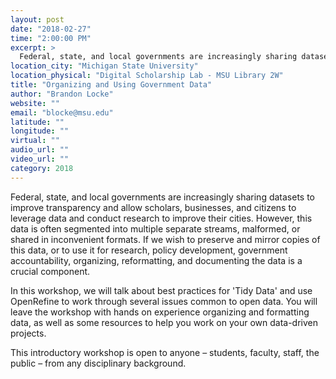 ```yaml
---
layout: post
date: "2018-02-27"
time: "2:00:00 PM"
excerpt: >
  Federal, state, and local governments are increasingly sharing datasets to improve transparency and allow scholars, businesses, and citizens...
location_city: "Michigan State University"
location_physical: "Digital Scholarship Lab - MSU Library 2W"
title: "Organizing and Using Government Data"
author: "Brandon Locke"
website: ""
email: "blocke@msu.edu"
latitude: ""
longitude: ""
virtual: ""
audio_url: ""
video_url: ""
category: 2018
---
```


Federal, state, and local governments are increasingly sharing datasets to improve transparency and allow scholars, businesses, and citizens to leverage data and conduct research to improve their cities. However, this data is often segmented into multiple separate streams, malformed, or shared in inconvenient formats. If we wish to preserve and mirror copies of this data, or to use it for research, policy development, government accountability, organizing, reformatting, and documenting the data is a crucial component.     

In this workshop, we will talk about best practices for 'Tidy Data' and use OpenRefine to work through several issues common to open data. You will leave the workshop with hands on experience organizing and formatting data, as well as some resources to help you work on your own data-driven projects.     

This introductory workshop is open to anyone – students, faculty, staff, the public – from any disciplinary background.
